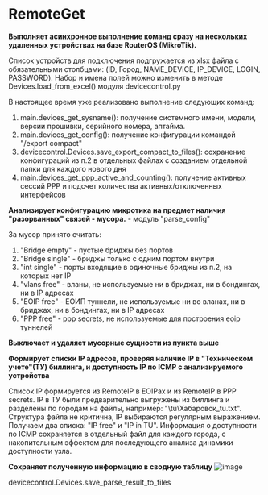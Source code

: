 # RemoteGet

**Выполняет асинхронное выполнение команд сразу на нескольких удаленных устройствах на базе RouterOS (MikroTik).**

Список устройств для подключения подгружается из xlsx файла с обязательными столбцами: (ID,	Город,	NAME_DEVICE,	IP_DEVICE,	LOGIN, PASSWORD). 
Набор и имена полей можно изменить в методе Devices.load_from_excel() модуля devicecontrol.py

В настоящее время уже реализовано выполнение следующих команд:
1. main.devices_get_sysname(): получение системного имени, модели, версии прошивки, серийного номера, аптайма.
2. main.devices_get_config(): получение конфигурации командой "/export compact"
3. devicecontrol.Devices.save_export_compact_to_files(): сохранение конфигураций из п.2 в отдельных файлах с созданием отдельной папки для каждого нового дня
4. main.devices_get_ppp_active_and_counting(): получение активных сессий PPP и подсчет количества активных/отключенных интерфейсов

**Анализирует конфигурацию микротика на предмет наличия "разорванных" связей - мусора.** - модуль "parse_config"

За мусор принято считать:
1. "Bridge empty" - пустые бриджы без портов
2. "Bridge single"	- бриджы только с одним портом внутри
3. "int single"	- порты входящие в одиночные бриджы из п.2, на которых нет IP
4. "vlans free"	- вланы, не используемые ни в бриджах, ни в бондингах, ни в IP адресах
5. "EOIP free"	- ЕОИП туннели, не используемые ни во вланах, ни в бриджах, ни в бондингах, ни в IP адресах
6. "PPP free" - ppp secrets, не используемые для построения eoip туннелей

**Выключает и удаляет мусорные сущности из пункта выше**

**Формирует списки IP адресов, проверяя наличие IP в "Техническом учете"(ТУ) биллинга, и доступность IP по ICMP c анализируемого устройства**

Список IP формируется из RemoteIP в EOIPах и из RemoteIP в PPP secrets. IP в ТУ были предварительно выгружены из биллинга и разделены по городам на файлы, например: "\tu\Хабаровск_tu.txt". Структура файла не критична, IP выбираются регулярным выражением.
Получаем два списка: "IP free" и "IP in TU". Информация о доступности по ICMP сохраняется в отдельный файл для каждого города, с накопительным эффектом для последующего анализа динамики доступности узла.  


**Сохраняет полученную информацию в сводную таблицу**
![image](https://user-images.githubusercontent.com/32700236/160656191-163df122-10f3-4eb9-b7f4-0a0642fc85da.png)


devicecontrol.Devices.save_parse_result_to_files
